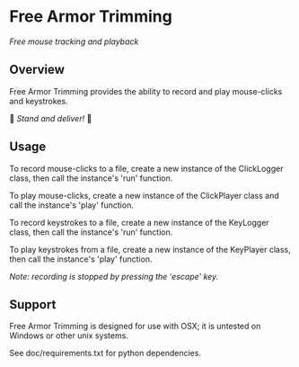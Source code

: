 # Free Armor Trimming
_Free mouse tracking and playback_

## Overview
Free Armor Trimming provides the ability to record and play mouse-clicks and keystrokes.

:tada: _Stand and deliver!_ :tada:

## Usage

To record mouse-clicks to a file, create a new instance of the ClickLogger class, then call the instance's 'run' function.

To play mouse-clicks, create a new instance of the ClickPlayer class and call the instance's 'play' function.

To record keystrokes to a file, create a new instance of the KeyLogger class, then call the instance's 'run' function.

To play keystrokes from a file, create a new instance of the KeyPlayer class, then call the instance's 'play' function.

*Note: recording is stopped by pressing the 'escape' key.*

## Support

Free Armor Trimming is designed for use with OSX;
it is untested on Windows or other unix systems.

See doc/requirements.txt for python dependencies.
